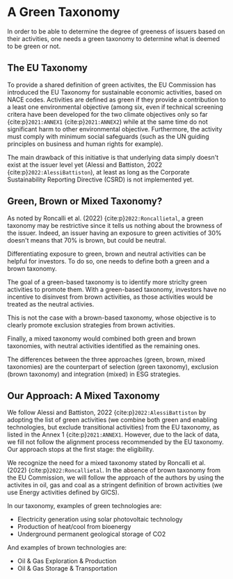 
# A Green Taxonomy

In order to be able to determine the degree of greeness of issuers based on their activities, one needs a green taxonomy to determine what is deemed to be green or not. 

## The EU Taxonomy

To provide a shared definition of green activites, the EU Commission has introduced the EU Taxonomy for sustainable economic activities, based on NACE codes. Activities are defined as green if they provide a contribution to a least one environmental objective (among six, even if technical screening critera have been developed for the two climate objectives only so far {cite:p}`2021:ANNEX1` {cite:p}`2021:ANNEX2`) while at the same time do not significant harm to other environmental objective. Furthermore, the activity must comply with minimum social safeguards (such as the UN guiding principles on business and human rights for example).

The main drawback of this initiative is that underlying data simply doesn't exist at the issuer level yet (Alessi and Battiston, 2022 {cite:p}`2022:AlessiBattiston`), at least as long as the Corporate Sustainability Reporting Directive (CSRD) is not implemented yet.

## Green, Brown or Mixed Taxonomy?

As noted by Roncalli et al. (2022) {cite:p}`2022:Roncallietal`, a green taxonomy may be restrictive since it tells us nothing about the browness of the issuer. Indeed, an issuer having an exposure to green activities of 30% doesn't means that 70% is brown, but could be neutral.

Differentiating exposure to green, brown and neutral activities can be helpful for investors. To do so, one needs to define both a green and a brown taxonomy. 

The goal of a green-based taxonomy is to identify more striclty green activities to promote them. With a green-based taxonomy, investors have no incentive to disinvest from brown activities, as those activities would be treated as the neutral activies.

This is not the case with a brown-based taxonomy, whose objective is to clearly promote exclusion strategies from brown activities.

Finally, a mixed taxonomy would combined both green and brown taxonomies, with neutral activities identified as the remaining ones.

The differences between the three approaches (green, brown, mixed taxonomies) are the counterpart of selection (green taxonomy), exclusion (brown taxonomy) and integration (mixed) in ESG strategies.

## Our Approach: A Mixed Taxonomy

We follow Alessi and Battiston, 2022 {cite:p}`2022:AlessiBattiston` by adopting the list of green activities (we combine both green and enabling technologies, but exclude transitional activities) from the EU taxonomy, as listed in the Annex 1 {cite:p}`2021:ANNEX1`. However, due to the lack of data, we fill not follow the alignment process recommended by the EU taxonomy. Our approach stops at the first stage: the eligibility.

We recognize the need for a mixed taxonomy stated by Roncalli et al. (2022) {cite:p}`2022:Roncallietal`. In the absence of brown taxonomy from the EU Commission, we will follow the approach of the authors by using the activites in oil, gas and coal as a stringent definition of brown activities (we use Energy activities defined by GICS).

In our taxonomy, examples of green technologies are:

- Electricity generation using solar photovoltaic technology
- Production of heat/cool from bioenergy
- Underground permanent geological storage of CO2

And examples of brown technologies are:

- Oil & Gas Exploration & Production
- Oil & Gas Storage & Transportation


